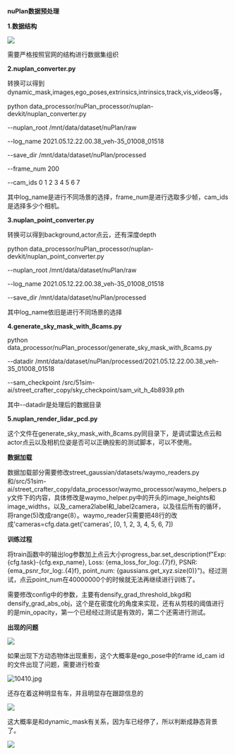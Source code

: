 **nuPlan数据预处理**

**1.数据结构**

![](https://pingcode.51aes.com/atlas/files/public/68ec987aad5473847dbfcbd1?token=eyJhbGciOiJIUzI1NiIsInR5cCI6IkpXVCJ9.eyJ1aWRfZm9yX3B1YmljX2ltYWdlIjoiOGI2YmY1ZjE0MGIzNDA5M2I3ODIxMGE4ODVkZjI0ZmUiLCJ0ZWFtX2Zvcl9wdWJsaWNfaW1hZ2UiOiI2NTYxNTM3ODJjNTk1MGIxZjRhMGIwZmQiLCJpc19pbnRlcm5hbF90b2tlbiI6dHJ1ZSwiaWF0IjoxNzYxMTAyNDM4LCJleHAiOjE3NjExMTMyMzh9.19SsR85RhuW_EwXE2Q4oL06uE9xJ0Tnx8cAZ7WzeWaQ)

需要严格按照官网的结构进行数据集组织

**2.nuplan_converter.py**

转换可以得到dynamic_mask,images,ego_poses,extrinsics,intrinsics,track,vis_videos等，

python data_processor/nuPlan_processor/nuplan-devkit/nuplan_converter.py

--nuplan_root /mnt/data/dataset/nuPlan/raw 

--log_name 2021.05.12.22.00.38_veh-35_01008_01518 

--save_dir /mnt/data/dataset/nuPlan/processed

--frame_num 200 

--cam_ids 0 1 2 3 4 5 6 7

其中log_name是进行不同场景的选择，frame_num是进行选取多少帧，cam_ids是选择多少个相机。

**3.nuplan_point_converter.py**

转换可以得到background,actor点云，还有深度depth

python data_processor/nuPlan_processor/nuplan-devkit/nuplan_point_converter.py

--nuplan_root /mnt/data/dataset/nuPlan/raw

--log_name 2021.05.12.22.00.38_veh-35_01008_01518

--save_dir /mnt/data/dataset/nuPlan/processed

其中log_name依旧是进行不同场景的选择

**4.generate_sky_mask_with_8cams.py**

python  data_processor/nuPlan_processor/generate_sky_mask_with_8cams.py 

--datadir /mnt/data/dataset/nuPlan/processed/2021.05.12.22.00.38_veh-35_01008_01518

--sam_checkpoint /src/51sim-ai/street_crafter_copy/sky_checkpoint/sam_vit_h_4b8939.pth

其中--datadir是处理后的数据目录

**5.nuplan_render_lidar_pcd.py**

这个文件在generate_sky_mask_with_8cams.py同目录下，是调试雷达点云和actor点云以及相机位姿是否可以正确投影的测试脚本，可以不使用。

**数据加载**

数据加载部分需要修改street_gaussian/datasets/waymo_readers.py和/src/51sim-ai/street_crafter_copy/data_processor/waymo_processor/waymo_helpers.py文件下的内容，具体修改是waymo_helper.py中的开头的image_heights和image_widths，以及_camera2label和_label2camera，以及往后所有的循环，将range(5)改成range(8）。waymo_reader只需要把48行的改成'cameras=cfg.data.get('cameras', [0, 1, 2, 3, 4, 5, 6, 7])

**训练过程**

将train函数中的输出log参数加上点云大小progress_bar.set_description(f"Exp: {cfg.task}-{cfg.exp_name}, Loss: {ema_loss_for_log:.{7}f}, PSNR: {ema_psnr_for_log:.{4}f}, point_num: {gaussians.get_xyz.size(0)}")。经过测试，点云point_num在40000000个的时候就无法再继续进行训练了。

需要修改config中的参数，主要有densify_grad_threshold_bkgd和densify_grad_abs_obj，这个是在密度化的角度来实现，还有从剪枝的阈值进行的是min_opacity，第一个已经经过测试是有效的，第二个还需进行测试。

**出现的问题**

![](C:\Users\lvyexiangzi\Desktop\9020.jpg)

如果出现下方动态物体出现重影，这个大概率是ego_pose中的frame id_cam id的文件出现了问题，需要进行检查

![10410.jpg](C:\Users\lvyexiangzi\Desktop\10410.jpg)

还存在着这种明显有车，并且明显存在跟踪信息的

![](C:\Users\lvyexiangzi\AppData\Roaming\marktext\images\2025-10-22-11-45-08-image.png)

这大概率是和dynamic_mask有关系，因为车已经停了，所以判断成静态背景了。

![](C:\Users\lvyexiangzi\Desktop\000090_1.png)
